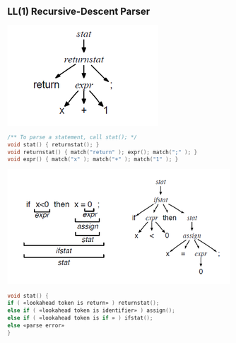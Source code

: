 ## LL(1) Recursive-Descent Parser

![syntax tree](/assets/llrdc1.png)

```c
/** To parse a statement, call stat(); */
void stat() { returnstat(); }
void returnstat() { match("return" ); expr(); match(";" ); }
void expr() { match("x" ); match("+" ); match("1" ); }
```

![syntax tree](/assets/llrdc2.png)
```c
void stat() {
if ( «lookahead token is return» ) returnstat();
else if ( «lookahead token is identifier» ) assign();
else if ( «lookahead token is if » ) ifstat();
else «parse error»
}
```
